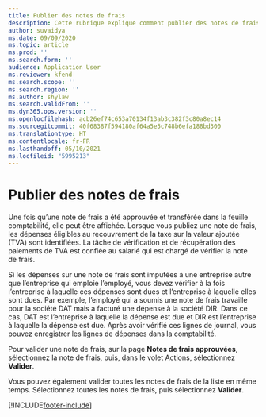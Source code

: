 ```yaml
---
title: Publier des notes de frais
description: Cette rubrique explique comment publier des notes de frais.
author: suvaidya
ms.date: 09/09/2020
ms.topic: article
ms.prod: ''
ms.search.form: ''
audience: Application User
ms.reviewer: kfend
ms.search.scope: ''
ms.search.region: ''
ms.author: shylaw
ms.search.validFrom: ''
ms.dyn365.ops.version: ''
ms.openlocfilehash: acb26ef74c653a70134f13ab3c382f3c80a8ec14
ms.sourcegitcommit: 40f68387f594180af64a5e5c748b6efa188bd300
ms.translationtype: HT
ms.contentlocale: fr-FR
ms.lasthandoff: 05/10/2021
ms.locfileid: "5995213"
---
```

# <a name="post-expense-reports"></a>Publier des notes de frais

Une fois qu’une note de frais a été approuvée et transférée dans la feuille comptabilité, elle peut être affichée. Lorsque vous publiez une note de frais, les dépenses éligibles au recouvrement de la taxe sur la valeur ajoutée (TVA) sont identifiées. La tâche de vérification et de récupération des paiements de TVA est confiée au salarié qui est chargé de vérifier la note de frais.

Si les dépenses sur une note de frais sont imputées à une entreprise autre que l’entreprise qui emploie l’employé, vous devez vérifier à la fois l’entreprise à laquelle ces dépenses sont dues et l’entreprise à laquelle elles sont dues. Par exemple, l’employé qui a soumis une note de frais travaille pour la société DAT mais a facturé une dépense à la société DIR. Dans ce cas, DAT est l’entreprise à laquelle la dépense est due et DIR est l’entreprise à laquelle la dépense est due. Après avoir vérifié ces lignes de journal, vous pouvez enregistrer les lignes de dépenses dans la comptabilité.

Pour valider une note de frais, sur la page **Notes de frais approuvées**, sélectionnez la note de frais, puis, dans le volet Actions, sélectionnez **Valider**.

Vous pouvez également valider toutes les notes de frais de la liste en même temps. Sélectionnez toutes les notes de frais, puis sélectionnez **Valider**.


[!INCLUDE[footer-include](../includes/footer-banner.md)]